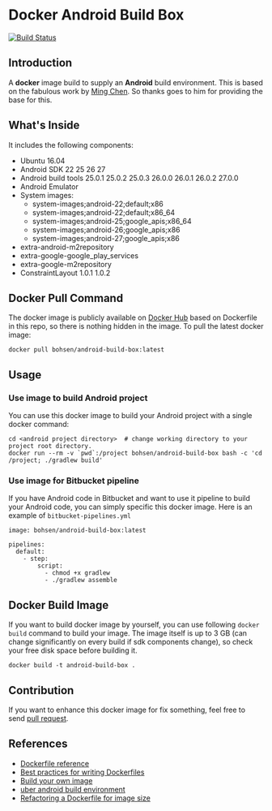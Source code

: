 # Docker Android Build Box


[![Build Status](https://travis-ci.org/conhea/docker-android-build-box.svg?branch=master)](https://travis-ci.org/conhea/docker-android-build-box)


## Introduction

A **docker** image build to supply an **Android** build environment. This is based on the fabulous work by [Ming Chen](https://github.com/mingchen/docker-android-build-box). So thanks goes to him for providing the base for this.


## What's Inside

It includes the following components:
* Ubuntu 16.04
* Android SDK 22 25 26 27
* Android build tools 25.0.1 25.0.2 25.0.3 26.0.0 26.0.1 26.0.2 27.0.0
* Android Emulator
* System images:
  * system-images;android-22;default;x86
  * system-images;android-22;default;x86_64
  * system-images;android-25;google_apis;x86_64
  * system-images;android-26;google_apis;x86
  * system-images;android-27;google_apis;x86
* extra-android-m2repository
* extra-google-google_play_services
* extra-google-m2repository
* ConstraintLayout 1.0.1 1.0.2


## Docker Pull Command

The docker image is publicly available on [Docker Hub](https://hub.docker.com/r/bohsen/android-build-box/) based on Dockerfile in this repo, so there is nothing hidden in the image. To pull the latest docker image:

    docker pull bohsen/android-build-box:latest


## Usage

### Use image to build Android project

You can use this docker image to build your Android project with a single docker command:

    cd <android project directory>  # change working directory to your project root directory.
    docker run --rm -v `pwd`:/project bohsen/android-build-box bash -c 'cd /project; ./gradlew build'



### Use image for Bitbucket pipeline

If you have Android code in Bitbucket and want to use it pipeline to build your Android code, you can simply specific this docker image.
Here is an example of `bitbucket-pipelines.yml`

    image: bohsen/android-build-box:latest

    pipelines:
      default:
        - step:
            script:
              - chmod +x gradlew
              - ./gradlew assemble


## Docker Build Image

If you want to build docker image by yourself, you can use following `docker build` command to build your image.
The image itself is up to 3 GB (can change significantly on every build if sdk components change), so check your free disk space before building it.

    docker build -t android-build-box .


## Contribution

If you want to enhance this docker image for fix something, feel free to send [pull request](https://github.com/bohsen/docker-android-build-box/pull/new/master).


## References

* [Dockerfile reference](https://docs.docker.com/engine/reference/builder/)
* [Best practices for writing Dockerfiles](https://docs.docker.com/engine/userguide/eng-image/dockerfile_best-practices/)
* [Build your own image](https://docs.docker.com/engine/getstarted/step_four/)
* [uber android build environment](https://hub.docker.com/r/uber/android-build-environment/)
* [Refactoring a Dockerfile for image size](https://blog.replicated.com/2016/02/05/refactoring-a-dockerfile-for-image-size/)
